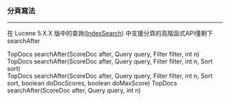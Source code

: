 ### 分頁寫法
***

在 Lucene 5.X.X 版中的查詢([IndexSearch](https://lucene.apache.org/core/4_0_0/core/org/apache/lucene/search/IndexSearcher.html)) 中支援分頁的高階函式API僅剩下searchAfter


TopDocs searchAfter(ScoreDoc after, Query query, Filter filter, int n)  
TopDocs searchAfter(ScoreDoc after, Query query, Filter filter, int n, Sort sort)  
TopDocs searchAfter(ScoreDoc after, Query query, Filter filter, int n, Sort sort, boolean doDocScores, boolean doMaxScore)
TopDocs searchAfter(ScoreDoc after, Query query, int n)

